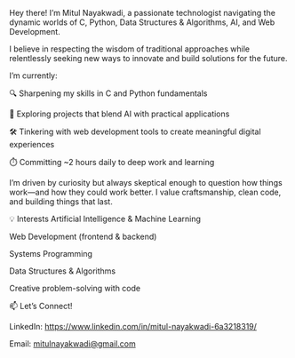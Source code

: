 Hey there! I’m Mitul Nayakwadi, a passionate technologist navigating the dynamic worlds of C, Python, Data Structures & Algorithms, AI, and Web Development.

I believe in respecting the wisdom of traditional approaches while relentlessly seeking new ways to innovate and build solutions for the future.

I’m currently:

🔍 Sharpening my skills in C and Python fundamentals

🚀 Exploring projects that blend AI with practical applications

🛠️ Tinkering with web development tools to create meaningful digital experiences

⏱️ Committing ~2 hours daily to deep work and learning

I’m driven by curiosity but always skeptical enough to question how things work—and how they could work better. I value craftsmanship, clean code, and building things that last.

💡 Interests
Artificial Intelligence & Machine Learning

Web Development (frontend & backend)

Systems Programming

Data Structures & Algorithms

Creative problem-solving with code

📫 Let’s Connect!

LinkedIn: https://www.linkedin.com/in/mitul-nayakwadi-6a3218319/

Email: mitulnayakwadi@gmail.com
